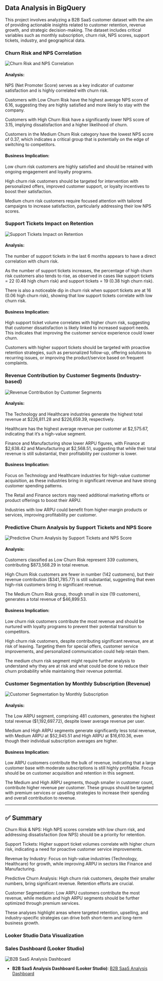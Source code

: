 
## Data Analysis in BigQuery

This project involves analyzing a B2B SaaS customer dataset with the aim of providing actionable insights related to customer retention, revenue growth, and strategic decision-making. The dataset includes critical variables such as monthly subscription, churn risk, NPS scores, support tickets, industry, and geographical data.

### Churn Risk and NPS Correlation
![Churn Risk and NPS Correlation](https://github.com/lewis-hue/BigQuery/blob/main/Churn%20Risk%20and%20NPS%20Correlation.png)

#### Analysis:
NPS (Net Promoter Score) serves as a key indicator of customer satisfaction and is highly correlated with churn risk.

Customers with Low Churn Risk have the highest average NPS score of 6.16, suggesting they are highly satisfied and more likely to stay with the company.

Customers with High Churn Risk have a significantly lower NPS score of 3.15, implying dissatisfaction and a higher likelihood of churn.

Customers in the Medium Churn Risk category have the lowest NPS score of 0.37, which indicates a critical group that is potentially on the edge of switching to competitors.

#### Business Implication:
Low churn risk customers are highly satisfied and should be retained with ongoing engagement and loyalty programs.

High churn risk customers should be targeted for intervention with personalized offers, improved customer support, or loyalty incentives to boost their satisfaction.

Medium churn risk customers require focused attention with tailored campaigns to increase satisfaction, particularly addressing their low NPS scores.


### Support Tickets Impact on Retention
![Support Tickets Impact on Retention](https://github.com/lewis-hue/BigQuery/blob/main/Support%20Tickets%20Impact%20on%20Retention.png)

#### Analysis:

The number of support tickets in the last 6 months appears to have a direct correlation with churn risk.

As the number of support tickets increases, the percentage of high churn risk customers also tends to rise, as observed in cases like support tickets = 22 (0.48 high churn risk) and support tickets = 19 (0.38 high churn risk).

There is also a noticeable dip in churn risk when support tickets are at 16 (0.06 high churn risk), showing that low support tickets correlate with low churn risk.

#### Business Implication:
High support ticket volume correlates with higher churn risk, suggesting that customer dissatisfaction is likely linked to increased support needs. This indicates that improving the customer service experience could lower churn.

Customers with higher support tickets should be targeted with proactive retention strategies, such as personalized follow-up, offering solutions to recurring issues, or improving the product/service based on frequent complaints.

### Revenue Contribution by Customer Segments (Industry-based)
![Revenue Contribution by Customer Segments](https://github.com/lewis-hue/BigQuery/blob/main/Revenue%20Contribution%20by%20Customer%20Segments%20(Industry-based).png)

#### Analysis:
The Technology and Healthcare industries generate the highest total revenue at $226,811.28 and $226,659.39, respectively.

Healthcare has the highest average revenue per customer at $2,575.67, indicating that it’s a high-value segment.

Finance and Manufacturing show lower ARPU figures, with Finance at $2,638.42 and Manufacturing at $2,568.51, suggesting that while their total revenue is still substantial, their profitability per customer is lower.

#### Business Implication:
Focus on Technology and Healthcare industries for high-value customer acquisition, as these industries bring in significant revenue and have strong customer spending patterns.

The Retail and Finance sectors may need additional marketing efforts or product offerings to boost their ARPU.

Industries with low ARPU could benefit from higher-margin products or services, improving profitability per customer.

### Predictive Churn Analysis by Support Tickets and NPS Score
![Predictive Churn Analysis by Support Tickets and NPS Score](http://github.com/lewis-hue/BigQuery/blob/main/Predictive%20Churn%20Analysis%20by%20Support%20Tickets%20and%20NPS%20Score.png)

#### Analysis:
Customers classified as Low Churn Risk represent 339 customers, contributing $873,568.29 in total revenue.

High Churn Risk customers are fewer in number (142 customers), but their revenue contribution ($341,785.77) is still substantial, suggesting that even high-risk customers bring in significant revenue.

The Medium Churn Risk group, though small in size (19 customers), generates a total revenue of $46,899.53.

#### Business Implication:
Low churn risk customers contribute the most revenue and should be nurtured with loyalty programs to prevent their potential transition to competitors.

High churn risk customers, despite contributing significant revenue, are at risk of leaving. Targeting them for special offers, customer service improvements, and personalized communication could help retain them.

The medium churn risk segment might require further analysis to understand why they are at risk and what could be done to reduce their churn probability while maintaining their revenue potential.


### Customer Segmentation by Monthly Subscription (Revenue)
![Customer Segmentation by Monthly Subscription](https://github.com/lewis-hue/BigQuery/blob/main/Customer%20Segmentation%20by%20Monthly%20Subscription%20(Revenue).png)

#### Analysis:

The Low ARPU segment, comprising 481 customers, generates the highest total revenue ($1,192,697.72), despite lower average revenue per user.

Medium and High ARPU segments generate significantly less total revenue, with Medium ARPU at $52,945.51 and High ARPU at $16,610.36, even though their individual subscription averages are higher.

#### Business Implication:
Low ARPU customers contribute the bulk of revenue, indicating that a large customer base with moderate subscriptions is still highly profitable. Focus should be on customer acquisition and retention in this segment.

The Medium and High ARPU segments, though smaller in customer count, contribute higher revenue per customer. These groups should be targeted with premium services or upselling strategies to increase their spending and overall contribution to revenue.




---

## ✅ Summary
Churn Risk & NPS: High NPS scores correlate with low churn risk, and addressing dissatisfaction (low NPS) should be a priority for retention.

Support Tickets: Higher support ticket volumes correlate with higher churn risk, indicating a need for proactive customer service improvements.

Revenue by Industry: Focus on high-value industries (Technology, Healthcare) for growth, while improving ARPU in sectors like Finance and Manufacturing.

Predictive Churn Analysis: High churn risk customers, despite their smaller numbers, bring significant revenue. Retention efforts are crucial.

Customer Segmentation: Low ARPU customers contribute the most revenue, while medium and high ARPU segments should be further optimized through premium services.

These analyses highlight areas where targeted retention, upselling, and industry-specific strategies can drive both short-term and long-term business growth.

### Looker Studio Data Visualization

### Sales Dashboard (Looker Studio)
![B2B SaaS Analysis Dashboard](https://github.com/lewis-hue/BigQuery/blob/main/B2B%20SaaS%20Dashboard.png)

- **B2B SaaS Analysis Dashboard (Looker Studio)**: [B2B SaaS Analysis Dashboard](https://lookerstudio.google.com/reporting/aa21172a-5a1f-4839-b179-01c32a73becf)
```{r}
